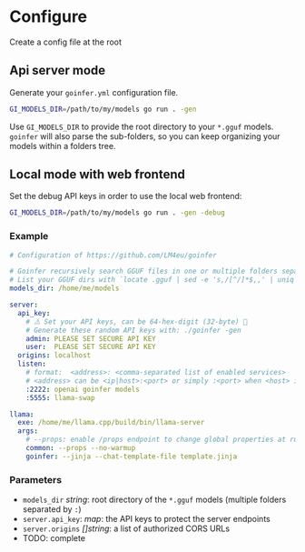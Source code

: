 # Configure

Create a config file at the root

## Api server mode

Generate your `goinfer.yml` configuration file.

```bash
GI_MODELS_DIR=/path/to/my/models go run . -gen
```

Use `GI_MODELS_DIR` to provide the root directory to your `*.gguf` models.
`goinfer` will also parse the sub-folders,
so you can keep organizing your models within a folders tree.

## Local mode with web frontend

Set the debug API keys in order to use the local web frontend:

```bash
GI_MODELS_DIR=/path/to/my/models go run . -gen -debug
```

### Example

```yaml
# Configuration of https://github.com/LM4eu/goinfer

# Goinfer recursively search GGUF files in one or multiple folders separated by ':'
# List your GGUF dirs with `locate .gguf | sed -e 's,/[^/]*$,,' | uniq`
models_dir: /home/me/models

server:
  api_key:
    # ⚠️ Set your API keys, can be 64‑hex‑digit (32‑byte) 🚨
    # Generate these random API keys with: ./goinfer -gen
    admin: PLEASE SET SECURE API KEY
    user:  PLEASE SET SECURE API KEY
  origins: localhost
  listen:
    # format:  <address>: <comma‑separated list of enabled services>
    # <address> can be <ip|host>:<port> or simply :<port> when <host> is localhost
    :2222: openai goinfer models
    :5555: llama-swap

llama:
  exe: /home/me/llama.cpp/build/bin/llama-server
  args:
    # --props: enable /props endpoint to change global properties at runtime
    common: --props --no-warmup
    goinfer: --jinja --chat-template-file template.jinja
```

### Parameters

- `models_dir` *string*: root directory of the `*.gguf` models (multiple folders separated by `:`)
- `server.api_key`: *map*: the API keys to protect the server endpoints
- `server.origins` *[]string*: a list of authorized CORS URLs
- TODO: complete
